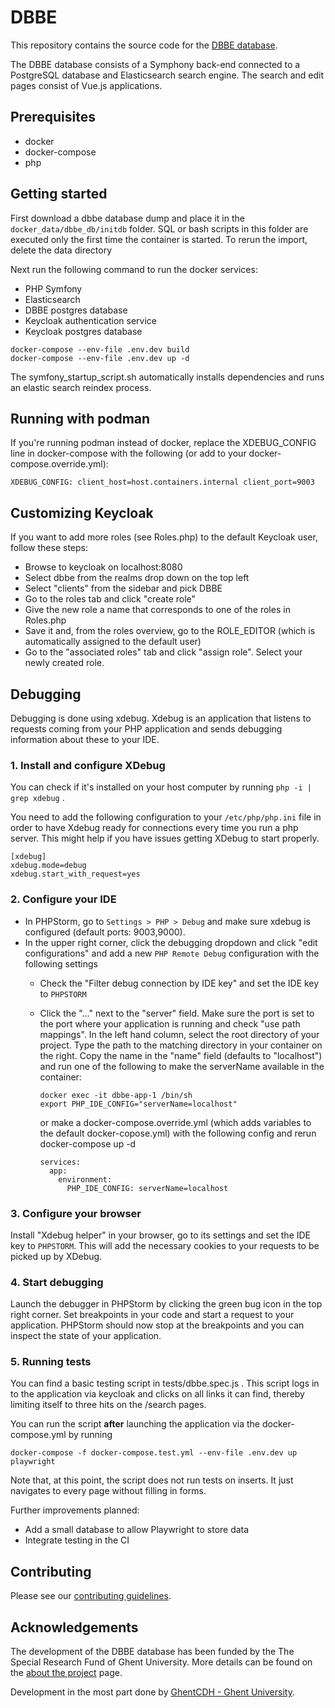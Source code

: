 # DBBE

This repository contains the source code for the [DBBE database](https://www.dbbe.ugent.be/).

The DBBE database consists of a Symphony back-end connected to a PostgreSQL database and Elasticsearch search engine. The search and edit pages consist of Vue.js applications.

## Prerequisites
- docker
- docker-compose
- php

## Getting started

First download a dbbe database dump and place it in the `docker_data/dbbe_db/initdb` folder. SQL or bash scripts in this folder are executed only the first time the container is started. To rerun the import, delete the data directory

Next run the following command to run the docker services:

* PHP Symfony
* Elasticsearch
* DBBE postgres database
* Keycloak authentication service
* Keycloak postgres database

``````
docker-compose --env-file .env.dev build
docker-compose --env-file .env.dev up -d
``````

The symfony_startup_script.sh automatically installs dependencies and runs an elastic search reindex process.

## Running with podman

If you're running podman instead of docker, replace the XDEBUG_CONFIG line in docker-compose with the following (or add to your docker-compose.override.yml):
```
XDEBUG_CONFIG: client_host=host.containers.internal client_port=9003
```

## Customizing Keycloak

If you want to add more roles (see Roles.php) to the default Keycloak user, follow these steps:

- Browse to keycloak on localhost:8080
- Select dbbe from the realms drop down on the top left
- Select "clients" from the sidebar and pick DBBE
- Go to the roles tab and click "create role"
- Give the new role a name that corresponds to one of the roles in Roles.php
- Save it and, from the roles overview, go to the ROLE_EDITOR (which is automatically assigned to the default user)
- Go to the "associated roles" tab and click "assign role". Select your newly created role.

## Debugging

Debugging is done using xdebug. Xdebug is an application that listens to requests coming from
your PHP application and sends debugging information about these to your IDE.

### 1. Install and configure XDebug
You can check if it's installed on your host computer by running `php -i | grep xdebug` .

You need to add the following configuration to your `/etc/php/php.ini` file in order to have Xdebug ready for connections every time you run a php server. This might help if you have issues getting XDebug to start properly.
```
[xdebug]
xdebug.mode=debug
xdebug.start_with_request=yes
```

### 2. Configure your IDE
- In PHPStorm, go to `Settings > PHP > Debug` and make sure xdebug is configured (default ports: 9003,9000).
- In the upper right corner, click the debugging dropdown and click "edit configurations" and add a new `PHP Remote Debug` configuration with the following settings
    - Check the "Filter debug connection by IDE key" and set the IDE key to `PHPSTORM`
    - Click the "..." next to the "server" field. Make sure the port is set to the port where your application is running and check "use path mappings". In the left hand column, select the root directory of your project. Type the path to the matching directory in your container on the right. Copy the name in the "name" field (defaults to "localhost") and run one of the following to make the serverName available in the container:
      ```
      docker exec -it dbbe-app-1 /bin/sh
      export PHP_IDE_CONFIG="serverName=localhost" 
      ```
      or make a docker-compose.override.yml (which adds variables to the default docker-copose.yml) with the following config and rerun docker-compose up -d

      ```
      services:
        app:
          environment:
            PHP_IDE_CONFIG: serverName=localhost
      ```


### 3. Configure your browser

Install "Xdebug helper" in your browser, go to its settings and set the IDE key to `PHPSTORM`. This will add the necessary cookies to your requests to be picked up by XDebug.

### 4. Start debugging

Launch the debugger in PHPStorm by clicking the green bug icon in the top right corner. Set breakpoints in your code and start a request to your application. PHPStorm should now stop at the breakpoints and you can inspect the state of your application.

### 5. Running tests

You can find a basic testing script in tests/dbbe.spec.js . This script logs in to the application via keycloak and clicks on all links it can find, thereby limiting itself to three hits on the /search pages. 

You can run the script **after** launching the application via the docker-compose.yml by running 

```
docker-compose -f docker-compose.test.yml --env-file .env.dev up playwright
```

Note that, at this point, the script does not run tests on inserts. It just navigates to every page without filling in forms. 

Further improvements planned:
- Add a small database to allow Playwright to store data
- Integrate testing in the CI


## Contributing

Please see our [contributing guidelines](CONTRIBUTING.md).

## Acknowledgements

The development of the DBBE database has been funded by the The Special Research Fund of Ghent University. More details can be found on the [about the project](https://www.projectdbbe.ugent.be/about-the-project/) page.

Development in the most part done by [GhentCDH - Ghent University](https://www.ghentcdh.ugent.be/).